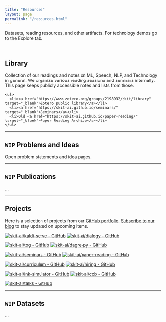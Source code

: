 ```yaml
---
title: "Resources"
layout: page
permalink: "/resources.html"
---
```


Datasets, reading resources, and other artifacts. For technology demos go to the
[Explore](/explore.html) tab.

<br>

## Library

<div class="row justify-content-center">
  <div class="col-md-8">
    <p>
      Collection of our readings and notes on ML, Speech, NLP, and Technology in
      general. We organize various reading sessions and seminars internally.
      This page keeps publicly accessible notes and lists from those.
    </p>

    <ul>
      <li><a href="https://www.zotero.org/groups/2198932/skit/library" target="_blank">Zotero public library</a></li>
      <li><a href="https://skit-ai.github.io/seminars/" target="_blank">Seminars</a></li>
      <li>Old <a href="https://skit-ai.github.io/paper-reading/" target="_blank">Paper Reading Archive</a></li>
    </ul>
  </div>

  <div class="col-md-4">
  </div>
</div>

---

## `WIP` Problems and Ideas

Open problem statements and idea pages.

---

## `WIP` Publications

...

---

## Projects
Here is a selection of projects from our [GitHub
portfolio](https://github.com/skit-ai/). [Subscribe to our blog](/feed.xml) to
stay updated on upcoming items.

[![skit-ai/kaldi-serve - GitHub](https://gh-card.dev/repos/skit-ai/kaldi-serve.svg)](https://github.com/skit-ai/kaldi-serve) [![skit-ai/dialogy - GitHub](https://gh-card.dev/repos/skit-ai/dialogy.svg)](https://github.com/skit-ai/dialogy)

[![skit-ai/tog - GitHub](https://gh-card.dev/repos/skit-ai/tog.svg)](https://github.com/skit-ai/tog) [![skit-ai/dagre-py - GitHub](https://gh-card.dev/repos/skit-ai/dagre-py.svg)](https://github.com/skit-ai/dagre-py)

[![skit-ai/seminars - GitHub](https://gh-card.dev/repos/skit-ai/seminars.svg)](https://github.com/skit-ai/seminars) [![skit-ai/paper-reading - GitHub](https://gh-card.dev/repos/skit-ai/paper-reading.svg)](https://github.com/skit-ai/paper-reading)

[![skit-ai/curriculum - GitHub](https://gh-card.dev/repos/skit-ai/curriculum.svg)](https://github.com/skit-ai/curriculum) [![skit-ai/hiring - GitHub](https://gh-card.dev/repos/skit-ai/hiring.svg)](https://github.com/skit-ai/hiring)

[![skit-ai/ink-simulator - GitHub](https://gh-card.dev/repos/skit-ai/ink-simulator.svg)](https://github.com/skit-ai/ink-simulator) [![skit-ai/ccb - GitHub](https://gh-card.dev/repos/skit-ai/ccb.svg)](https://github.com/skit-ai/ccb)

[![skit-ai/talks - GitHub](https://gh-card.dev/repos/skit-ai/talks.svg)](https://github.com/skit-ai/talks)

---

## `WIP` Datasets

...
